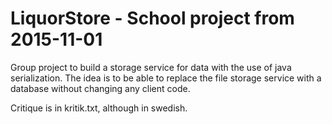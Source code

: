 # LiquorStore - School project from 2015-11-01

Group project to build a storage service for data with the use of java serialization.
The idea is to be able to replace the file storage service with a database without changing any client code.

Critique is in kritik.txt, although in swedish.
